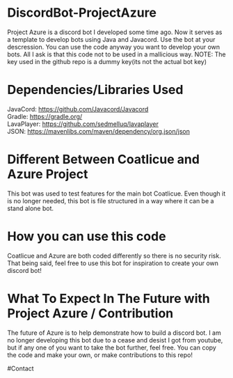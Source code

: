 # DiscordBot-ProjectAzure
Project Azure is a discord bot I developed some time ago. Now it serves as a template to develop bots using Java and Javacord. Use the bot at your descression. You can use the code anyway you want to develop your own bots. All I ask is that this code not to be used in a mallicious way.
NOTE: The key used in the github repo is a dummy key(its not the actual bot key)

# Dependencies/Libraries Used
JavaCord: https://github.com/Javacord/Javacord \
Gradle: https://gradle.org/ \
LavaPlayer: https://github.com/sedmelluq/lavaplayer \
JSON: https://mavenlibs.com/maven/dependency/org.json/json

# Different Between Coatlicue and Azure Project
This bot was used to test features for the main bot Coatlicue. Even though it is no longer needed, this bot is file structured in a way where it can be a stand alone bot.

# How you can use this code
Coatlicue and Azure are both coded differently so there is no security risk. That being said, feel free to use this bot for inspiration to create your own discord bot!

# What To Expect In The Future with Project Azure / Contribution
The future of Azure is to help demonstrate how to build a discord bot. I am no longer developing this bot due to a cease and desist I got from youtube, but if any one of you want to take the bot further, feel free. You can copy the code and make your own, or make contributions to this repo!

#Contact
